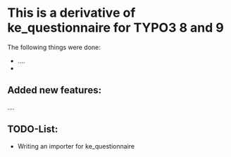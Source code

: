 
This is a derivative of ke_questionnaire for TYPO3 8 and 9
=======================================================


The following things were done:
- .... 
- 


## Added new features: 
....

## TODO-List:
- Writing an importer for ke_questionnaire




